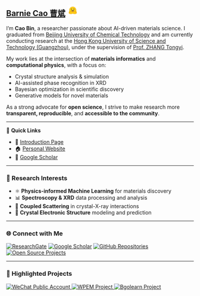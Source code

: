 
## [Barnie Cao 曹斌](http://www.caobin.asia/) <img src="./logo.jpeg" alt="Logo" width="30" height="30">

I’m **Cao Bin**, a researcher passionate about AI-driven materials science. I graduated from [Beijing University of Chemical Technology](https://www.buct.edu.cn/main.htm) and am currently conducting research at the [Hong Kong University of Science and Technology (Guangzhou)](https://www.hkust-gz.edu.cn/), under the supervision of [Prof. ZHANG Tongyi](https://gbaaa.org.hk/en-us/article/67).

My work lies at the intersection of **materials informatics** and **computational physics**, with a focus on:

* Crystal structure analysis & simulation
* AI-assisted phase recognition in XRD
* Bayesian optimization in scientific discovery
* Generative models for novel materials

As a strong advocate for **open science**, I strive to make research more **transparent, reproducible**, and **accessible to the community**.

---

📌 **Quick Links**

* 🔬 [Introduction Page](https://bin-cao.github.io/caobin/)
* 🏠 [Personal Website](http://www.caobin.asia/)
* 📖 [Google Scholar](https://scholar.google.com/citations?user=XXCuRdoAAAAJ&hl=zh-CN&authuser=1)

---

### 🧠 Research Interests

* ⚛️ **Physics-informed Machine Learning** for materials discovery
* 📊 **Spectroscopy & XRD** data processing and analysis
* 🔭 **Coupled Scattering** in crystal-X-ray interactions
* 🧮 **Crystal Electronic Structure** modeling and prediction

---

### 🌐 Connect with Me

[![ResearchGate](https://img.shields.io/badge/ResearchGate-Bin%20Cao-yellowgreen)](https://www.researchgate.net/profile/Bin-Cao-37)
[![Google Scholar](https://img.shields.io/badge/Google%20Scholar-Bin%20CAO-orange)](https://scholar.google.com.hk/citations?user=XXCuRdoAAAAJ&hl=zh-CN)
[![GitHub Repositories](https://img.shields.io/badge/Repositories-GitHub-blue)](https://github.com/Bin-Cao?tab=repositories)
[![Open Source Projects](https://img.shields.io/badge/Open--source%20Projects-PyPI-orange)](https://pypi.org/user/CaoBin/)

---

### 🧰 Highlighted Projects

<a href="https://mp.weixin.qq.com/s/4etGcIri-AXUT5GAKL0cJg" target="_blank">
  <img width="210" height="70" alt="WeChat Public Account" src="https://github.com/Bin-Cao/Bin-Cao/assets/86995074/461ad549-551f-45ad-8fe4-0ec717917a1d">
</a>

<a href="https://github.com/WPEM" target="_blank">
  <img width="280" height="80" alt="WPEM Project" src="https://github.com/Bin-Cao/Bin-Cao/assets/86995074/26cb31c8-7072-4eee-be32-934a870d1bb9">
</a>

<a href="https://github.com/Bgolearn" target="_blank">
  <img width="280" height="80" alt="Bgolearn Project" src="https://github.com/user-attachments/assets/4e551dff-525b-4784-9789-e0abc4708fdc">
</a>

